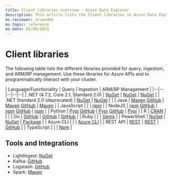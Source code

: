 ```yaml
---
title: Client libraries overview - Azure Data Explorer
description: This article lists the Client libraries in Azure Data Explorer.
ms.reviewer: orspodek
ms.topic: reference
ms.date: 05/08/2023
---
```

# Client libraries

The following table lists the different libraries provided for query, ingestion, and ARM/RP management. 
Use these libraries for Azure APIs and to programmatically interact with your cluster. 

| Language/Functionality | Query | Ingestion | ARM/RP Management |
|--|--|--|--|--|
| .NET (4.7.2, Core 2.1, Standard 2.0) | [NuGet](https://www.nuget.org/packages/Microsoft.Azure.Kusto.Data/) | [NuGet](https://www.nuget.org/packages/Microsoft.Azure.Kusto.Ingest/) | [NuGet](https://www.nuget.org/packages/Azure.ResourceManager.Kusto/) |
| .NET Standard 2.0 (deprecated) | [NuGet](https://www.nuget.org/packages/Microsoft.Azure.Kusto.Data.NETStandard/) | [NuGet](https://www.nuget.org/packages/Microsoft.Azure.Kusto.Ingest.NETStandard/) |  |
| Java | [Maven](https://mvnrepository.com/artifact/com.microsoft.azure.kusto/kusto-data) [GitHub](https://github.com/Azure/azure-kusto-java/tree/master/data) | [Maven](https://mvnrepository.com/artifact/com.microsoft.azure.kusto/kusto-ingest) [GitHub](https://github.com/Azure/azure-kusto-java/tree/master/ingest) | [Maven](https://mvnrepository.com/artifact/com.microsoft.azure.kusto.v2020_09_18) |
| JavaScript |  |  | [npm](https://www.npmjs.com/package/@azure/arm-kusto) |
| NodeJS | [npm](https://www.npmjs.com/package/azure-kusto-data) [GitHub](https://github.com/Azure/azure-kusto-node/tree/master/packages/azure-kusto-data) | [npm](https://www.npmjs.com/package/azure-kusto-ingest)       [GitHub](https://github.com/Azure/azure-kusto-node/tree/master/packages/azure-kusto-ingest) | [npm](https://www.npmjs.com/package/azure-arm-kusto/v/2.0.0) |
| Python | [Pypi](https://pypi.org/project/azure-kusto-data/)    [GitHub](https://github.com/Azure/azure-kusto-python/tree/master/azure-kusto-data) | [Pypi](https://pypi.org/project/azure-kusto-ingest/)      [GitHub](https://github.com/Azure/azure-kusto-python/tree/master/azure-kusto-ingest) | [Pypi](https://pypi.org/project/azure-mgmt-kusto/) |
| R | [CRAN](https://cran.r-project.org/web/packages/AzureKusto/index.html) |  |  |
| Go | [GitHub](https://github.com/Azure/azure-kusto-go) | [GitHub](https://github.com/Azure/azure-kusto-go/tree/master/kusto/ingest) | [GitHub](https://github.com/Azure/azure-sdk-for-go/tree/main/sdk/resourcemanager/kusto) |
| Ruby |  |  | [Gems]( https://rubygems.org/gems/azure_mgmt_kusto) |
| PowerShell | [NuGet](https://www.nuget.org/packages/Microsoft.Azure.Kusto.Tools/) | [NuGet](https://www.nuget.org/packages/Microsoft.Azure.Kusto.Tools/) | [Package](https://www.powershellgallery.com/packages/Az.Kusto/) |
| Azure   CLI |  |  | [Azure CLI](/cli/azure/install-azure-cli) |
| REST   API | [REST](rest/index.md) | [REST](rest/index.md) | [GitHub](https://github.com/Azure/azure-rest-api-specs/tree/master/specification/azure-kusto/resource-manager/Microsoft.Kusto) |
| TypeScript |  |  | [Npm](https://www.npmjs.com/package/@azure/arm-kusto/v/2.0.0) |

## Tools and Integrations

* LightIngest: [NuGet](https://www.nuget.org/packages/Microsoft.Azure.Kusto.Tools/)  
* Kafka: [GitHub](https://github.com/Azure/kafka-sink-azure-kusto)  
* Logstash: [GitHub](https://github.com/Azure/logstash-output-kusto) 
* Spark: [Maven](https://mvnrepository.com/artifact/com.microsoft.azure.kusto/spark-kusto-connector)
